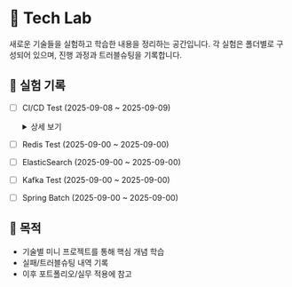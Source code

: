 # 🧪 Tech Lab
새로운 기술들을 실험하고 학습한 내용을 정리하는 공간입니다.
각 실험은 폴더별로 구성되어 있으며, 진행 과정과 트러블슈팅을 기록합니다.

## 📂 실험 기록

- [ ] CI/CD Test (2025-09-08 ~ 2025-09-09)
  <details>
      <summary>상세 보기</summary>
    
      ### 🎯 목표
      - GitHub Actions로 Gradle 빌드 + 테스트 + Docker 이미지 빌드 & 푸시 자동화 실습
  
      ### 🛠 진행 순서
      CI
      1. `gradle init`으로 Java 프로젝트 생성 (JDK 21, Groovy DSL, JUnit Jupiter)
      2. 프로젝트를 `ci-cd-test/` 폴더로 이동
      3. `.gitignore` 정리 (build/, .gradle/, .idea/ 등 제외)
      4. GitHub에 push & Issue #1 연결
      5. `.github/workflows/ci.yml` 생성 → build/test 실행
      6. `Dockerfile` + `.dockerignore` 작성
      7. GitHub Secrets (`DOCKERHUB_USERNAME`, `DOCKERHUB_TOKEN`) 추가
      8. Docker Hub 리포지토리(`nathan9603/tech-lab`) 생성 및 푸시 설정
      CD
      1.
      2.
      
      ### ⚠ 트러블슈팅
      - **gradlew 실행 권한 문제**
        - 증상: Docker 빌드 중 `/bin/sh: 1: ./gradlew: Permission denied`
        - 해결: `RUN chmod +x gradlew` 추가하여 해결
      
       - **bootJar 태스크 없음**
        - 증상: `Task 'bootJar' not found`
        - 해결: 순수 Java 프로젝트라 `build` 사용 + `COPY --from=builder /app/build/libs/*.jar app.jar` 로 변경
      
      ### ✅ 현재 상태
      - CI 파이프라인: 빌드 & 테스트 성공 시 Docker 이미지 자동 생성 및 Docker Hub 푸시
      - Docker Hub: `latest`, `YYYYMMDD-<commitSHA>` 태그로 이미지 업로드 확인 완료
      
  </details>
- [ ] Redis Test (2025-09-00 ~ 2025-09-00)
- [ ] ElasticSearch (2025-09-00 ~ 2025-09-00)
- [ ] Kafka Test (2025-09-00 ~ 2025-09-00)
- [ ] Spring Batch (2025-09-00 ~ 2025-09-00)


## 🚀 목적
- 기술별 미니 프로젝트를 통해 핵심 개념 학습
- 실패/트러블슈팅 내역 기록
- 이후 포트폴리오/실무 적용에 참고
